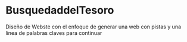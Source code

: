 # BusquedaddelTesoro
 Diseño de Webste con el enfoque de generar una web con pistas y una linea de palabras claves para continuar
